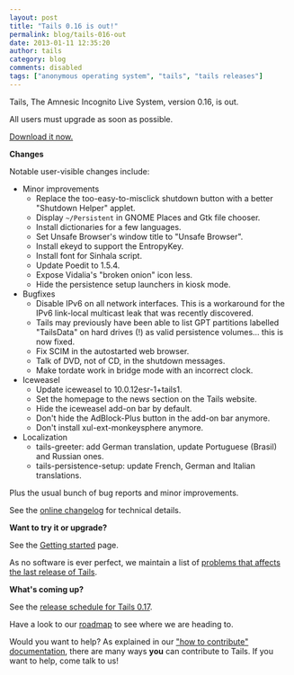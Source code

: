 ```yaml
---
layout: post
title: "Tails 0.16 is out!"
permalink: blog/tails-016-out
date: 2013-01-11 12:35:20
author: tails
category: blog
comments: disabled
tags: ["anonymous operating system", "tails", "tails releases"]
---
```


Tails, The Amnesic Incognito Live System, version 0.16, is out.

All users must upgrade as soon as possible.

[Download it now.](https://tails.boum.org/download/)

**Changes**

Notable user-visible changes include:

-   Minor improvements
    -   Replace the too-easy-to-misclick shutdown button with a better "Shutdown Helper" applet.
    -   Display `~/Persistent` in GNOME Places and Gtk file chooser.
    -   Install dictionaries for a few languages.
    -   Set Unsafe Browser's window title to "Unsafe Browser".
    -   Install ekeyd to support the EntropyKey.
    -   Install font for Sinhala script.
    -   Update Poedit to 1.5.4.
    -   Expose Vidalia's "broken onion" icon less.
    -   Hide the persistence setup launchers in kiosk mode.
-   Bugfixes
    -   Disable IPv6 on all network interfaces. This is a workaround for the IPv6 link-local multicast leak that was recently discovered.
    -   Tails may previously have been able to list GPT partitions labelled "TailsData" on hard drives (!) as valid persistence volumes... this is now fixed.
    -   Fix SCIM in the autostarted web browser.
    -   Talk of DVD, not of CD, in the shutdown messages.
    -   Make tordate work in bridge mode with an incorrect clock.
-   Iceweasel
    -   Update iceweasel to 10.0.12esr-1+tails1.
    -   Set the homepage to the news section on the Tails website.
    -   Hide the iceweasel add-on bar by default.
    -   Don't hide the AdBlock-Plus button in the add-on bar anymore.
    -   Don't install xul-ext-monkeysphere anymore.
-   Localization
    -   tails-greeter: add German translation, update Portuguese (Brasil) and Russian ones.
    -   tails-persistence-setup: update French, German and Italian translations.

Plus the usual bunch of bug reports and minor improvements.

See the [online changelog](http://git.immerda.ch/?p=amnesia.git;a=blob_plain;f=debian/changelog;hb=refs/tags/0.16) for technical details.

**Want to try it or upgrade?**

See the [Getting started](https://tails.boum.org/getting_started/) page.

As no software is ever perfect, we maintain a list of [problems that affects the last release of Tails](https://tails.boum.org/support/known_issues/).

**What's coming up?**

See the [release schedule for Tails 0.17](https://mailman.boum.org/pipermail/tails-dev/2013-January/002427.html).

Have a look to our [roadmap](https://tails.boum.org/contribute/roadmap/) to see where we are heading to.

Would you want to help? As explained in our ["how to contribute" documentation](https://tails.boum.org/contribute/), there are many ways **you** can contribute to Tails. If you want to help, come talk to us!
